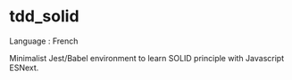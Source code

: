 # tdd_solid

Language : French

Minimalist Jest/Babel environment to learn SOLID principle with Javascript ESNext.